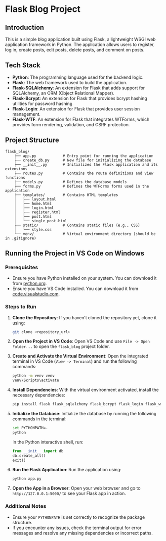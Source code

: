 # Flask Blog Project

## Introduction

This is a simple blog application built using Flask, a lightweight WSGI web application framework in Python. The application allows users to register, log in, create posts, edit posts, delete posts, and comment on posts.

## Tech Stack

- **Python**: The programming language used for the backend logic.
- **Flask**: The web framework used to build the application.
- **Flask-SQLAlchemy**: An extension for Flask that adds support for SQLAlchemy, an ORM (Object Relational Mapper).
- **Flask-Bcrypt**: An extension for Flask that provides bcrypt hashing utilities for password hashing.
- **Flask-Login**: An extension for Flask that provides user session management.
- **Flask-WTF**: An extension for Flask that integrates WTForms, which provides form rendering, validation, and CSRF protection.

## Project Structure

```
flask_blog/
    ├── app.py            # Entry point for running the application
    ├── create_db.py      # New file for initializing the database
    ├── __init__.py       # Initializes the Flask application and its extensions
    ├── routes.py         # Contains the route definitions and view functions
    ├── models.py         # Defines the database models
    ├── forms.py          # Defines the WTForms forms used in the application
    ├── templates/        # Contains HTML templates
    │   ├── layout.html
    │   ├── home.html
    │   ├── login.html
    │   ├── register.html
    │   ├── post.html
    │   └── single_post.html
    ├── static/           # Contains static files (e.g., CSS)
    │   └── style.css
    └── venv/             # Virtual environment directory (should be in .gitignore)
```

## Running the Project in VS Code on Windows

### Prerequisites

- Ensure you have Python installed on your system. You can download it from [python.org](https://www.python.org/).
- Ensure you have VS Code installed. You can download it from [code.visualstudio.com](https://code.visualstudio.com/).

### Steps to Run

1. **Clone the Repository**:
   If you haven't cloned the repository yet, clone it using:

   ```sh
   git clone <repository_url>
   ```

2. **Open the Project in VS Code**:
   Open VS Code and use `File -> Open Folder...` to open the `flask_blog` project folder.

3. **Create and Activate the Virtual Environment**:
   Open the integrated terminal in VS Code (`View -> Terminal`) and run the following commands:

   ```sh
   python -m venv venv
   venv\Scripts\activate
   ```

4. **Install Dependencies**:
   With the virtual environment activated, install the necessary dependencies:

   ```sh
   pip install flask flask_sqlalchemy flask_bcrypt flask_login flask_wtf wtforms
   ```

5. **Initialize the Database**:
   Initialize the database by running the following commands in the terminal:

   ```sh
   set PYTHONPATH=.
   python
   ```

   In the Python interactive shell, run:

   ```python
   from __init__ import db
   db.create_all()
   exit()
   ```

6. **Run the Flask Application**:
   Run the application using:

   ```sh
   python app.py
   ```

7. **Open the App in a Browser**:
   Open your web browser and go to `http://127.0.0.1:5000/` to see your Flask app in action.

### Additional Notes

- Ensure your `PYTHONPATH` is set correctly to recognize the package structure.
- If you encounter any issues, check the terminal output for error messages and resolve any missing dependencies or incorrect paths.
